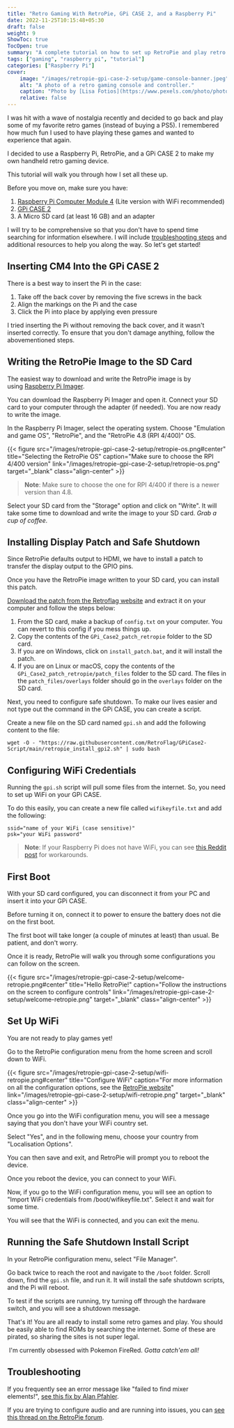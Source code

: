 ```yaml
---
title: "Retro Gaming With RetroPie, GPi CASE 2, and a Raspberry Pi"
date: 2022-11-25T10:15:48+05:30
draft: false
weight: 9
ShowToc: true
TocOpen: true
summary: "A complete tutorial on how to set up RetroPie and play retro games on a GPi CASE 2 with a Raspberry Pi Compute Module 4 under the hood."
tags: ["gaming", "raspberry pi", "tutorial"]
categories: ["Raspberry Pi"]
cover:
    image: "/images/retropie-gpi-case-2-setup/game-console-banner.jpeg"
    alt: "A photo of a retro gaming console and controller."
    caption: "Photo by [Lisa Fotios](https://www.pexels.com/photo/photo-of-video-game-console-on-brown-wooden-table-4511372/)"
    relative: false
---
```


I was hit with a wave of nostalgia recently and decided to go back and play some of my favorite retro games (instead of buying a PS5). I remembered how much fun I used to have playing these games and wanted to experience that again.

I decided to use a Raspberry Pi, RetroPie, and a GPi CASE 2 to make my own handheld retro gaming device.

This tutorial will walk you through how I set all these up.

Before you move on, make sure you have:

1.  [Raspberry Pi Computer Module 4](https://www.raspberrypi.com/products/compute-module-4/?variant=raspberry-pi-cm4001000) (Lite version with WiFi recommended)
2.  [GPi CASE 2](https://retroflag.com/gpi_case_2.html)
3.  A Micro SD card (at least 16 GB) and an adapter

I will try to be comprehensive so that you don't have to spend time searching for information elsewhere. I will include [troubleshooting steps](#troubleshooting) and additional resources to help you along the way. So let's get started!

## Inserting CM4 Into the GPi CASE 2

There is a best way to insert the Pi in the case:

1.  Take off the back cover by removing the five screws in the back
2.  Align the markings on the Pi and the case
3.  Click the Pi into place by applying even pressure

I tried inserting the Pi without removing the back cover, and it wasn't inserted correctly. To ensure that you don't damage anything, follow the abovementioned steps.

## Writing the RetroPie Image to the SD Card

The easiest way to download and write the RetroPie image is by using [Raspberry Pi Imager](https://www.raspberrypi.com/software/).

You can download the Raspberry Pi Imager and open it. Connect your SD card to your computer through the adapter (if needed). You are now ready to write the image.

In the Raspberry Pi Imager, select the operating system. Choose "Emulation and game OS", "RetroPie", and the "RetroPie 4.8 (RPI 4/400)" OS.

{{< figure src="/images/retropie-gpi-case-2-setup/retropie-os.png#center" title="Selecting the RetroPie OS" caption="Make sure to choose the RPI 4/400 version" link="/images/retropie-gpi-case-2-setup/retropie-os.png" target="_blank" class="align-center" >}}

> **Note**: Make sure to choose the one for RPI 4/400 if there is a newer version than 4.8.

Select your SD card from the "Storage" option and click on "Write". It will take some time to download and write the image to your SD card. _Grab a cup of coffee._

## Installing Display Patch and Safe Shutdown

Since RetroPie defaults output to HDMI, we have to install a patch to transfer the display output to the GPIO pins.

Once you have the RetroPie image written to your SD card, you can install this patch.

[Download the patch from the Retroflag website](https://support.retroflag.com/Products/GPi_Case_2/GPi_Case_2_patch.zip) and extract it on your computer and follow the steps below:

1. From the SD card, make a backup of `config.txt` on your computer. You can revert to this config if you mess things up.
2. Copy the contents of the `GPi_Case2_patch_retropie` folder to the SD card.
3. If you are on Windows, click on `install_patch.bat`, and it will install the patch.
4. If you are on Linux or macOS, copy the contents of the `GPi_Case2_patch_retropie/patch_files` folder to the SD card. The files in the `patch_files/overlays` folder should go in the `overlays` folder on the SD card.

Next, you need to configure safe shutdown. To make our lives easier and not type out the command in the GPi CASE, you can create a script.

Create a new file on the SD card named `gpi.sh` and add the following content to the file:

```shell
wget -O - "https://raw.githubusercontent.com/RetroFlag/GPiCase2-Script/main/retropie_install_gpi2.sh" | sudo bash
```

## Configuring WiFi Credentials

Running the `gpi.sh` script will pull some files from the internet. So, you need to set up WiFi on your GPi CASE.

To do this easily, you can create a new file called `wifikeyfile.txt` and add the following:

```
ssid="name of your WiFi (case sensitive)"
psk="your WiFi password"
```

> **Note**: If your Raspberry Pi does not have WiFi, you can see [this Reddit post](https://www.reddit.com/r/retroflag_gpi/comments/s7xpee/getting_internet_on_gpi_case_2_with_cm4_without/) for workarounds.

## First Boot

With your SD card configured, you can disconnect it from your PC and insert it into your GPi CASE.

Before turning it on, connect it to power to ensure the battery does not die on the first boot.

The first boot will take longer (a couple of minutes at least) than usual. Be patient, and don't worry.

Once it is ready, RetroPie will walk you through some configurations you can follow on the screen.

{{< figure src="/images/retropie-gpi-case-2-setup/welcome-retropie.png#center" title="Hello RetroPie!" caption="Follow the instructions on the screen to configure controls" link="/images/retropie-gpi-case-2-setup/welcome-retropie.png" target="_blank" class="align-center" >}}

## Set Up WiFi

You are not ready to play games yet!

Go to the RetroPie configuration menu from the home screen and scroll down to WiFi.

{{< figure src="/images/retropie-gpi-case-2-setup/wifi-retropie.png#center" title="Configure WiFi" caption="For more information on all the configuration options, see the [RetroPie website](https://retropie.org.uk/)" link="/images/retropie-gpi-case-2-setup/wifi-retropie.png" target="_blank" class="align-center" >}}

Once you go into the WiFi configuration menu, you will see a message saying that you don't have your WiFi country set.

Select "Yes", and in the following menu, choose your country from "Localisation Options".

You can then save and exit, and RetroPie will prompt you to reboot the device.

Once you reboot the device, you can connect to your WiFi.

Now, if you go to the WiFi configuration menu, you will see an option to "Import WiFi credentials from /boot/wifikeyfile.txt". Select it and wait for some time.

You will see that the WiFi is connected, and you can exit the menu.

## Running the Safe Shutdown Install Script

In your RetroPie configuration menu, select "File Manager".

Go back twice to reach the root and navigate to the `/boot` folder. Scroll down, find the `gpi.sh` file, and run it. It will install the safe shutdown scripts, and the Pi will reboot.

To test if the scripts are running, try turning off through the hardware switch, and you will see a shutdown message.

That's it! You are all ready to install some retro games and play. You should be easily able to find ROMs by searching the internet. Some of these are pirated, so sharing the sites is not super legal.

 I'm currently obsessed with Pokemon FireRed. *Gotta catch'em all!*

## Troubleshooting

If you frequently see an error message like "failed to find mixer elements!", [see this fix by Alan Pfahler](https://www.fastoe.com/blog/how-to-fix-failed-to-find-mixer-elements).

If you are trying to configure audio and are running into issues, you can [see this thread on the RetroPie forum](https://retropie.org.uk/forum/topic/28732/kernel-5-10-on-board-audio-disabled-or-not-present).
